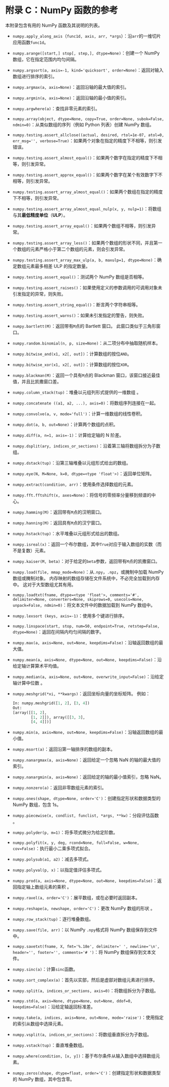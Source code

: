 # 附录 C：NumPy 函数的参考

本附录包含有用的 NumPy 函数及其说明的列表。

*   `numpy.apply_along_axis`（`func1d, axis, arr, *args`）：沿`arr`的一维切片应用函数`func1d`。
*   `numpy.arange([start,] stop[, step,], dtype=None)`：创建一个 NumPy 数组，它在指定范围内均匀间隔。
*   `numpy.argsort(a, axis=-1, kind='quicksort', order=None)`：返回对输入数组进行排序的索引。
*   `numpy.argmax(a, axis=None)`：返回沿轴的最大值的索引。
*   `numpy.argmin(a, axis=None)`：返回沿轴的最小值的索引。
*   `numpy.argwhere(a)`：查找非零元素的索引。
*   `numpy.array(object, dtype=None, copy=True, order=None, subok=False, ndmin=0)`：从类似数组的序列（例如 Python 列表）创建 NumPy 数组。
*   `numpy.testing.assert_allclose((actual, desired, rtol=1e-07, atol=0, err_msg='', verbose=True)`：如果两个对象在指定的精度下不相等，则引发错误。
*   `numpy.testing.assert_almost_equal()`：如果两个数字在指定的精度下不相等，则引发异常。
*   `numpy.testing.assert_approx_equal()`：如果两个数字在某个有效数字下不相等，则引发异常。
*   `numpy.testing.assert_array_almost_equal()`：如果两个数组在指定的精度下不相等，则引发异常。
*   `numpy.testing.assert_array_almost_equal_nulp(x, y, nulp=1)`：将数组与其**最低精度单位**（**ULP**）。
*   `numpy.testing.assert_array_equal()`：如果两个数组不相等，则引发异常。
*   `numpy.testing.assert_array_less()`：如果两个数组的形状不同，并且第一个数组的元素严格小于第二个数组的元素，则会引发异常。
*   `numpy.testing.assert_array_max_ulp(a, b, maxulp=1, dtype=None)`：确定数组元素最多相差 ULP 的指定数量。
*   `numpy.testing.assert_equal()`：测试两个 NumPy 数组是否相等。
*   `numpy.testing.assert_raises()`：如果使用定义的参数调用的可调用对象未引发指定的异常，则失败。
*   `numpy.testing.assert_string_equal()`：断言两个字符串相等。
*   `numpy.testing.assert_warns()`：如果未引发指定的警告，则失败。
*   `numpy.bartlett(M)`：返回带有`M`点的 Bartlett 窗口。 此窗口类似于三角形窗口。
*   `numpy.random.binomial(n, p, size=None)`：从二项分布中抽取随机样本。
*   `numpy.bitwise_and(x1, x2[, out])`：计算数组的按位`AND`。
*   `numpy.bitwise_xor(x1, x2[, out])`：计算数组的按位`XOR`。
*   `numpy.blackman(M)`：返回一个具有`M`点的 Blackman 窗口，该窗口接近最佳值，并且比凯撒窗口差。
*   `numpy.column_stack(tup)`：堆叠以元组列形式提供的一维数组  。
*   `numpy.concatenate ((a1, a2, ...), axis=0)`：将数组序列连接在一起。
*   `numpy.convolve(a, v, mode='full')`：计算一维数组的线性卷积。
*   `numpy.dot(a, b, out=None)`：计算两个数组的点积。
*   `numpy.diff(a, n=1, axis=-1)`：计算给定轴的 N 阶差。
*   `numpy.dsplit(ary, indices_or_sections)`：沿着第三轴将数组拆分为子数组。
*   `numpy.dstack(tup)`：沿第三轴堆叠以元组形式给出的数组。
*   `numpy.eye(N, M=None, k=0, dtype=<type 'float'>)`：返回单位矩阵。
*   `numpy.extract(condition, arr)`：使用条件选择数组的元素。
*   `numpy.fft.fftshift(x, axes=None)`：将信号的零频率分量移到频谱的中心。
*   `numpy.hamming(M)`：返回带有`M`点的汉明窗口。
*   `numpy.hanning(M)`：返回具有`M`点的汉宁窗口。
*   `numpy.hstack(tup)`：水平堆叠以元组形式给出的数组。
*   `numpy.isreal(x)`：返回一个布尔数组，其中`True`对应于输入数组的实数（而不是复数）元素。
*   `numpy.kaiser(M, beta)`：对于给定的`beta`参数，返回带有`M`点的凯撒窗口。
*   `numpy.load(file, mmap_mode=None)`：从`.npy`，`.npz`，或腌制中加载 NumPy 数组或腌制对象。 内存映射的数组存储在文件系统中，不必完全加载到内存中。 这对于大型数组尤其有用。
*   `numpy.loadtxt(fname, dtype=<type 'float'>, comments='#', delimiter=None, converters=None, skiprows=0, usecols=None, unpack=False, ndmin=0)`：将文本文件中的数据加载到 NumPy 数组中。
*   `numpy.lexsort (keys, axis=-1)`：使用多个键进行排序。
*   `numpy.linspace(start, stop, num=50, endpoint=True, retstep=False, dtype=None)`：返回在间隔内均匀间隔的数字。
*   `numpy.max(a, axis=None, out=None, keepdims=False)`：沿轴返回数组的最大值。
*   `numpy.mean(a, axis=None, dtype=None, out=None, keepdims=False)`：沿给定轴计算算术平均值。
*   `numpy.median(a, axis=None, out=None, overwrite_input=False)`：沿给定轴计算中位数  。
*   `numpy.meshgrid(*xi, **kwargs)`：返回坐标向量的坐标矩阵。 例如：

    ```py
    In: numpy.meshgrid([1, 2], [3, 4])
    Out:
    [array([[1, 2],
            [1, 2]]), array([[3, 3],
            [4, 4]])]
    ```

*   `numpy.min(a, axis=None, out=None, keepdims=False)`：沿轴返回数组的最小值。
*   `numpy.msort(a)`：返回沿第一轴排序的数组的副本。
*   `numpy.nanargmax(a, axis=None)`：返回给定一个忽略 NaN 的轴的最大值的索引。
*   `numpy.nanargmin(a, axis=None)`：返回给定的轴的最小值索引，忽略 NaN。
*   `numpy.nonzero(a)`：返回非零数组元素的索引。
*   `numpy.ones(shape, dtype=None, order='C')`：创建指定形状和数据类型的 NumPy 数组，包含 1s。
*   `numpy.piecewise(x, condlist, funclist, *args, **kw)`：分段评估函数  。
*   `numpy.polyder(p, m=1)`：将多项式微分为给定阶数。
*   `numpy.polyfit(x, y, deg, rcond=None, full=False, w=None, cov=False)`：执行最小二乘多项式拟合。
*   `numpy.polysub(a1, a2)`：减去多项式。
*   `numpy.polyval(p, x)`：以指定值评估多项式。
*   `numpy.prod(a, axis=None, dtype=None, out=None, keepdims=False)`：返回指定轴上数组元素的乘积  。
*   `numpy.ravel(a, order='C')`：展平数组，或在必要时返回副本。
*   `numpy.reshape(a, newshape, order='C')`：更改 NumPy 数组的形状  。
*   `numpy.row_stack(tup)`：逐行堆叠数组。
*   `numpy.save(file, arr)`：以  NumPy `.npy`格式将 NumPy 数组保存到文件中。
*   `numpy.savetxt(fname, X, fmt='%.18e', delimiter=' ', newline='\n', header='', footer='', comments='# ')`：将 NumPy 数组保存到文本文件。
*   `numpy.sinc(a)`：计算`sinc`函数。
*   `numpy.sort_complex(a)`：首先以实部，然后是虚部对数组元素进行排序。
*   `numpy.split(a, indices_or_sections, axis=0)`：将数组拆分为子数组。
*   `numpy.std(a, axis=None, dtype=None, out=None, ddof=0, keepdims=False)`：沿给定轴返回标准差。
*   `numpy.take(a, indices, axis=None, out=None, mode='raise')`：使用指定的索引从数组中选择元素。
*   `numpy.vsplit(a, indices_or_sections)`：将数组垂直拆分为子数组。
*   `numpy.vstack(tup)`：垂直堆叠数组。
*   `numpy.where(condition, [x, y])`：基于布尔条件从输入数组中选择数组元素。
*   `numpy.zeros(shape, dtype=float, order='C')`：创建指定形状和数据类型的 NumPy 数组，其中包含零。